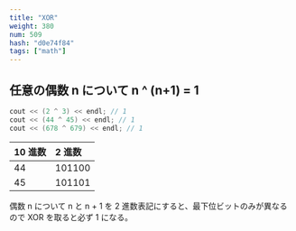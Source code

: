 ```yaml
---
title: "XOR"
weight: 380
num: 509
hash: "d0e74f84"
tags: ["math"]
---
```


## 任意の偶数 n について n ^ (n+1) = 1

```cpp
cout << (2 ^ 3) << endl; // 1
cout << (44 ^ 45) << endl; // 1
cout << (678 ^ 679) << endl; // 1
```

| 10 進数 | 2 進数 |
| :------ | :----- |
| 44      | 101100 |
| 45      | 101101 |

偶数 n について n と n + 1 を 2 進数表記にすると、最下位ビットのみが異なるので XOR を取ると必ず 1 になる。
